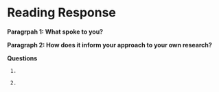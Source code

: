 # Reading Response

**Paragrpah 1: What spoke to you?**

**Paragraph 2: How does it inform your approach to your own research?**

**Questions**

     1.
     
     2.
